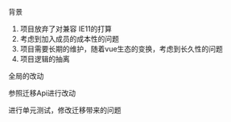 背景

1. 项目放弃了对兼容 IE11的打算
2. 考虑到加入成员的成本性的问题
3. 项目需要长期的维护，随着vue生态的变换，考虑到长久性的问题
4. 项目逻辑的抽离


全局的改动

参照迁移Api进行改动

进行单元测试，修改迁移带来的问题